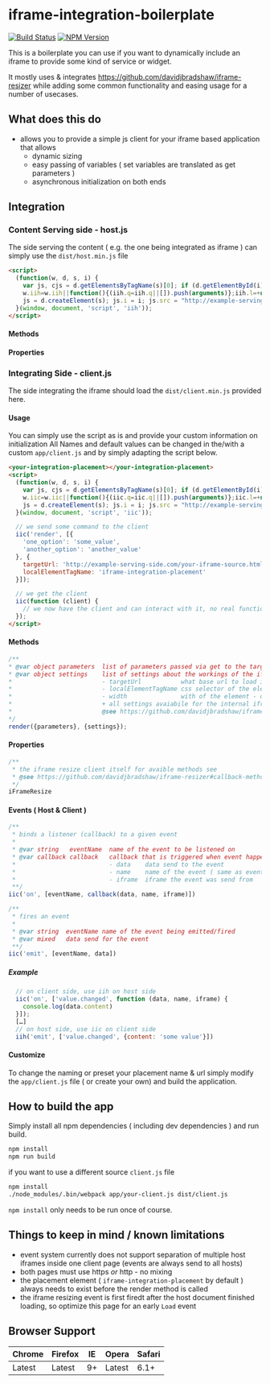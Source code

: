 # iframe-integration-boilerplate
[![Build Status](https://api.travis-ci.org/sparwelt/iframe-integration-boilerplate.png?branch=master)](https://travis-ci.org/sparwelt/iframe-integration-boilerplate)
[![NPM Version](https://badge.fury.io/js/%40sparwelt%2Fiframe-integration-boilerplate.svg)](https://www.npmjs.com/package/@sparwelt/iframe-integration-boilerplate)


This is a boilerplate you can use if you want to dynamically include an iframe to provide some kind of service or widget.

It mostly uses & integrates https://github.com/davidjbradshaw/iframe-resizer while adding some common functionality and easing usage for a number of usecases.

## What does this do

* allows you to provide a simple js client for your iframe based application that allows
    * dynamic sizing
    * easy passing of variables ( set variables are translated as get parameters )
    * asynchronous initialization on both ends

## Integration

### Content Serving side - host.js

The side serving the content ( e.g. the one being integrated as iframe ) can simply use the `dist/host.min.js` file

```html
<script>
  (function(w, d, s, i) {
    var js, cjs = d.getElementsByTagName(s)[0]; if (d.getElementById(i)) return;
    w.iih=w.iih||function(){(iih.q=iih.q||[]).push(arguments)};iih.l=+new Date;
    js = d.createElement(s); js.i = i; js.src = "http://example-serving-side.com/dist/host.min.js"; cjs.parentNode.insertBefore(js, cjs);
  }(window, document, 'script', 'iih'));
</script>
```
#### Methods

#### Properties

### Integrating Side - client.js

The side integrating the iframe should load the `dist/client.min.js` provided here.

#### Usage
You can simply use the script as is and provide your custom information on initialization
All Names and default values can be changed in the/with a custom `app/client.js` and by simply adapting the script below.  
```html
<your-integration-placement></your-integration-placement>
<script>
  (function(w, d, s, i) {
    var js, cjs = d.getElementsByTagName(s)[0]; if (d.getElementById(i)) return;
    w.iic=w.iic||function(){(iic.q=iic.q||[]).push(arguments)};iic.l=+new Date;
    js = d.createElement(s); js.i = i; js.src = "http://example-serving-side.com/dist/client.min.js"; cjs.parentNode.insertBefore(js, cjs);
  }(window, document, 'script', 'iic'));

  // we send some command to the client
  iic('render', [{
    'one_option': 'some_value',
    'another_option': 'another_value'
  }, {
    targetUrl: 'http://example-serving-side.com/your-iframe-source.html',
    localElementTagName: 'iframe-integration-placement'
  }]);

  // we get the client
  iic(function (client) {
    // we now have the client and can interact with it, no real functionality here as of now
  });
</script>
```
#### Methods
```javascript
/**
* @var object parameters  list of parameters passed via get to the target page
* @var object settings    list of settings about the workings of the iframe, all those default values can be set so this is for overriding & testing
*                         - targetUrl           what base url to load in the iframe
*                         - localElementTagName css selector of the element to transform
*                         - width               with of the element - default 100%
*                         + all settings avaiabile for the internal iframe resizer
*                         @see https://github.com/davidjbradshaw/iframe-resizer#options
*/
render({parameters}, {settings});
```
#### Properties
```javascript
/**
 * the iframe resize client itself for avaible methods see
 * @see https://github.com/davidjbradshaw/iframe-resizer#callback-methods
 */
iFrameResize
```

#### Events ( Host & Client )
```javascript
/**
 * binds a listener (callback) to a given event
 *  
 * @var string   eventName  name of the event to be listened on
 * @var callback callback   callback that is triggered when event happens
 *                          - data    data send to the event
 *                          - name    name of the event ( same as eventName )
 *                          - iframe  iframe the event was send from
 **/
iic('on', [eventName, callback(data, name, iframe)])

/**
 * fires an event
 * 
 * @var string  eventName name of the event being emitted/fired
 * @var mixed   data send for the event
 **/
iic('emit', [eventName, data])
```
##### Example
```javascript
  // on client side, use iih on host side  
  iic('on', ['value.changed', function (data, name, iframe) {
    console.log(data.content)
  }]);
  […]
  // on host side, use iic on client side
  iih('emit', ['value.changed', {content: 'some value'}])
```

#### Customize
To change the naming or preset your placement name & url simply modify the `app/client.js` file ( or create your own) and build the application.

## How to build the app
Simply install all npm dependencies ( including dev dependencies ) and run build.

```bash
npm install
npm run build
```
if you want to use a different source `client.js` file
```bash
npm install
./node_modules/.bin/webpack app/your-client.js dist/client.js
```
`npm install` only needs to be run once of course.

## Things to keep in mind / known limitations
* event system currently does not support separation of multiple host iframes inside one client page (events are always send to all hosts)
* both pages must use https *or* http - no mixing
* the placement element ( `iframe-integration-placement` by default ) always needs to exist before the render method is called
* the iframe resizing event is first firedt after the host document finished loading, so optimize this page for an early `Load` event 

## Browser Support

Chrome|Firefox|IE|Opera|Safari
--- | --- | --- | --- | --- |
Latest|Latest|9+|Latest|6.1+|